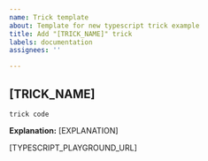 ```yaml
---
name: Trick template
about: Template for new typescript trick example
title: Add "[TRICK_NAME]" trick
labels: documentation
assignees: ''

---
```


## [TRICK_NAME]

```
trick code
```

**Explanation:** [EXPLANATION]

[TYPESCRIPT_PLAYGROUND_URL]
